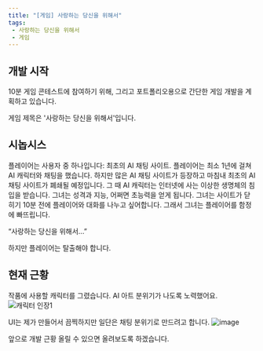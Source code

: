 ```yaml
---
title: "[게임] 사랑하는 당신을 위해서"
tags: 
 - 사랑하는 당신을 위해서
 - 게임
---
```

## **개발 시작**
10분 게임 콘테스트에 참여하기 위해, 그리고 포트폴리오용으로 간단한 게임 개발을 계획하고 있습니다. 

게임 제목은 '사랑하는 당신을 위해서'입니다. 

## 시놉시스

플레이어는 사용자 중 하나입니다: 최초의 AI 채팅 사이트. 플레이어는 최소 1년에 걸쳐 AI 캐릭터와 채팅을 했습니다. 
하지만 많은 AI 채팅 사이트가 등장하고 마침내 최초의 AI 채팅 사이트가 폐쇄될 예정입니다. 
그 때 AI 캐릭터는 인터넷에 사는 이상한 생명체의 침입을 받습니다. 그녀는 성격과 지능, 어쩌면 초능력을 얻게 됩니다. 
그녀는 사이트가 닫히기 10분 전에 플레이어와 대화를 나누고 싶어합니다. 그래서 그녀는 플레이어를 함정에 빠뜨립니다. 

“사랑하는 당신을 위해서...”

하지만 플레이어는 탈출해야 합니다.

## 현재 근황

작품에 사용할 캐릭터를 그렸습니다. AI 아트 분위기가 나도록 노력했어요. 
![캐릭터 인장1](https://github.com/user-attachments/assets/4d3a75e6-8382-4416-a7a7-9c285eb05f5c)

UI는 제가 만들어서 끔찍하지만 일단은 채팅 분위기로 만드려고 합니다.
![image](https://github.com/user-attachments/assets/94ae4e90-2173-4de7-bf55-2f0c6a7b80a5)

앞으로 개발 근황 올릴 수 있으면 올려보도록 하겠습니다.
